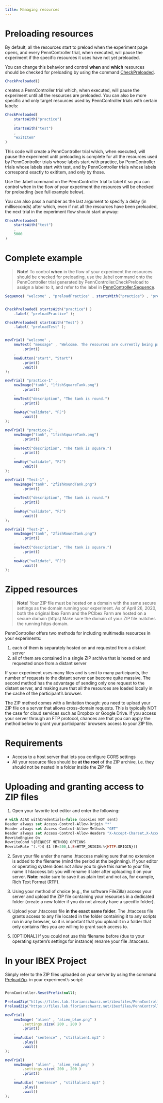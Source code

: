 ```yaml
---
title: Managing resources
---
```


# Preloading resources

By default, all the resources start to preload when the experiment page opens, and every PennController trial, when executed, will pause the experiment if the specific resources it uses have not yet preloaded.

You can change this behavior and control <b>when</b> and <b>which</b> resources should be checked for preloading by using the command [CheckPreloaded](https://doc.pcibex.net/commands/global-commands.html#checkpreloaded). <!--more--> 

```javascript
CheckPreloaded()
```  
creates a PennController trial which, when executed, will pause the experiment until all the resources are preloaded. You can also be more specific and only target resources used by PennController trials with certain labels: 

<!--more--> 

```javascript
CheckPreloaded(
    startsWith("practice")
    ,
    startsWith("test")
    ,
    "exitItem"
)
```  

This code will create a PennController trial which, when executed, will pause the experiment until preloading is complete for all the resources used by PennController trials whose labels start with practice, by PennController trials whose labels start with test, and by PennController trials whose labels correspond exactly to exitItem, and only by those.

Use the .label command on the PennController trial to label it so you can control when in the flow of your experiment the resources will be checked for preloading (see full example below).

You can also pass a number as the last argument to specify a delay (in milliseconds) after which, even if not all the resources have been preloaded, the next trial in the experiment flow should start anyway:

<!--more--> 

```javascript
CheckPreloaded(
    startsWith("test")
    ,
    5000
)
```  

# Complete example

> <b>Note!</b>
> To control <b>when</b> in the flow of your experiment the resources should be checked for preloading, use the .label command onto the PennController trial generated by PennController.CheckPreload to assign a label to it, and refer to the label in [PennController.Sequence](https://doc.pcibex.net/commands/global-commands/sequence/).


<!--more--> 

```javascript
Sequence( "welcome" , "preloadPractice" , startsWith("practice") , "preloadTest" , startsWith("Test") );


CheckPreloaded( startsWith("practice") )
    .label( "preloadPractice" );

CheckPreloaded( startsWith("Test") )
    .label( "preloadTest" );


newTrial( "welcome" ,
    newText( "message" , "Welcome. The resources are currently being preloaded. The next trial won't start before all the resources for the 'practice' trial are loaded (i.e. 1fishSquareTank.png).")
        .print()
    ,
    newButton("start", "Start")
        .print()
        .wait()
);

newTrial( "practice-1" ,
    newImage("tank", "1fishSquareTank.png")
        .print()
    ,
    newText("description", "The tank is round.")
        .print()
    ,
    newKey("validate", "FJ")
        .wait()
);

newTrial( "practice-2" ,
    newImage("tank", "1fishSquareTank.png")
        .print()
    ,
    newText("description", "The tank is square.")
        .print()
    ,
    newKey("validate", "FJ")
        .wait()
);

newTrial( "Test-1" ,
    newImage("tank", "2fishRoundTank.png")
        .print()
    ,
    newText("description", "The tank is round.")
        .print()
    ,
    newKey("validate", "FJ")
        .wait()
);

newTrial( "Test-2" ,
    newImage("tank", "2fishRoundTank.png")
        .print()
    ,
    newText("description", "The tank is square.")
        .print()
    ,
    newKey("validate", "FJ")
        .wait()
);

```  

# Zipped resources

> <b>Note!</b>
> Your ZIP file must be hosted on a domain with the same secure settings as the domain running your experiment. As of April 26, 2020, both the original Ibex Farm and the PCIbex Farm are hosted on a secure domain (https) Make sure the domain of your ZIP file matches the running https domain.

PennController offers two methods for including multimedia resources in your experiments:

1. each of them is separately hosted on and requested from a distant server
2. all of them are contained in a single ZIP archive that is hosted on and requested once from a distant server

If your experiment uses many files and is sent to many participants, the number of requests to the distant server can become quite massive. The second method has the advantage of sending only one request to the distant server, and making sure that all the resources are loaded locally in the cache of the participant’s browser.

The ZIP method comes with a limitation though: you need to upload your ZIP file on a server that allows cross-domain requests. This is typically NOT the case for cloud services such as Dropbox or Google Drive. If you access your server through an FTP protocol, chances are that you can apply the method below to grant your participants’ browsers access to your ZIP file.


# Requirements

+ Access to a host server that lets you configure CORS settings
+ All your resource files should be <b>at the root</b> of the ZIP archive, i.e. they should not be nested in a folder inside the ZIP file


# Uploading and granting access to ZIP files

1. Open your favorite text editor and enter the following:

<!--more--> 

```javascript
# with AJAX withCredentials=false (cookies NOT sent)
Header always set Access-Control-Allow-Origin "*"                  
Header always set Access-Control-Allow-Methods "GET"
Header always set Access-Control-Allow-Headers "X-Accept-Charset,X-Accept,Content-Type"
RewriteEngine On                  
RewriteCond %{REQUEST_METHOD} OPTIONS
RewriteRule ^(.*)$ $1 [R=200,L,E=HTTP_ORIGIN:%{HTTP:ORIGIN}]]
```  

2. Save your file under the name .htaccess making sure that no extension is added to the filename (mind the period at the beginning). If your editor or operating system does not allow you to give this name to your file, name it htaccess.txt: you will rename it later after uploading it on your server. <b>Note</b>: make sure to save it as plain text and not as, for example, Rich Text Format (RTF).

3. Using your method of choice (e.g., the software FileZilla) access your server and upload the ZIP file containing your resources in a dedicated folder (create a new folder if you do not already have a specific folder).

4. Upload your .htaccess file <b>in the exact same folder</b>. The .htaccess file grants access to any file located in the folder containing it to any scripts run in any browser, so it is important that you upload it in a folder that only contains files you are willing to grant such access to.

5. [OPTIONAL] If you could not use this filename before (due to your operating system’s settings for instance) rename your file .htaccess.


# In your IBEX Project

Simply refer to the ZIP files uploaded on your server by using the command [PreloadZip](https://doc.pcibex.net/commands/global-commands/preloadzip/). in your experiment’s script:

<!--more--> 

```javascript

PennController.ResetPrefix(null);

PreloadZip("https://files.lab.florianschwarz.net/ibexfiles/PennController/SampleTrials/stillalienspictures.zip"); // Pictures
PreloadZip("https://files.lab.florianschwarz.net/ibexfiles/PennController/SampleTrials/stillalienssounds.zip");   // Sounds

newTrial(
    newImage( "alien" , "alien_blue.png" )
        .settings.size( 200 , 200 )
        .print()
    ,
    newAudio( "sentence" , "stillalien1.mp3" )
        .play()
        .wait()
);

newTrial(
    newImage( "alien" , "alien_red.png" )
        .settings.size( 200 , 200 )
        .print()
    ,
    newAudio( "sentence" , "stillalien2.mp3" )
        .play()
        .wait()
);
```  




